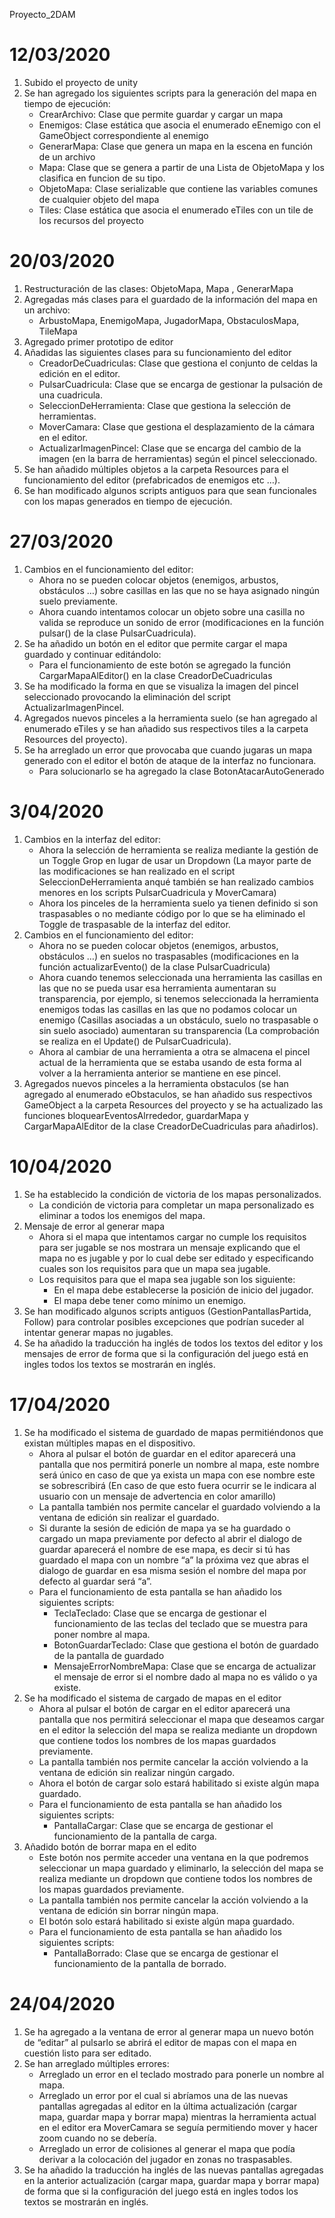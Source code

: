 Proyecto_2DAM

# 12/03/2020
1. Subido el proyecto de unity
2. Se han agregado los siguientes scripts para la generación del mapa en tiempo de ejecución:
	* CrearArchivo: Clase que permite guardar y cargar un mapa
	* Enemigos: Clase estática que asocia el enumerado eEnemigo con el GameObject correspondiente al enemigo
	* GenerarMapa: Clase que genera un mapa en la escena en función de un archivo
	* Mapa: Clase que se genera a partir de una Lista de ObjetoMapa y los clasifica en funcion de su tipo.
	* ObjetoMapa: Clase serializable que contiene las variables comunes de cualquier objeto del mapa
	* Tiles: Clase estática que asocia el enumerado eTiles con un tile de los recursos del proyecto

# 20/03/2020
1. Restructuración de las clases: ObjetoMapa, Mapa , GenerarMapa
2. Agregadas más clases para el guardado de la información del mapa en un archivo:
	* ArbustoMapa, EnemigoMapa, JugadorMapa, ObstaculosMapa, TileMapa
3. Agregado primer prototipo de editor 
4. Añadidas las siguientes clases para su funcionamiento del editor
	* CreadorDeCuadriculas: Clase que gestiona el conjunto de celdas la edición en el editor.
	* PulsarCuadricula: Clase que se encarga de gestionar la pulsación de una cuadricula.
	* SeleccionDeHerramienta: Clase que gestiona la selección de herramientas.
	* MoverCamara: Clase que gestiona el desplazamiento de la cámara en el editor.
	* ActualizarImagenPincel: Clase que se encarga del cambio de la imagen (en la barra de herramientas) según el pincel seleccionado.
5. Se han añadido múltiples objetos a la carpeta Resources para el funcionamiento del editor (prefabricados de enemigos etc …).
6. Se han modificado algunos scripts antiguos para que sean funcionales con los mapas generados en tiempo de ejecución.


# 27/03/2020

1. Cambios en el funcionamiento del editor:
	* Ahora no se pueden colocar objetos (enemigos, arbustos, obstáculos …) sobre casillas en las que no se haya asignado ningún suelo previamente.
	* Ahora cuando intentamos colocar un objeto sobre una casilla no valida se reproduce un sonido de error (modificaciones en la función pulsar() de la clase PulsarCuadricula).
2. Se ha añadido un botón en el editor que permite cargar el mapa guardado y continuar editándolo:
	* Para el funcionamiento de este botón se agregado la función CargarMapaAlEditor() en la clase CreadorDeCuadriculas
3. Se ha modificado la forma en que se visualiza la imagen del pincel seleccionado provocando la eliminación del script ActualizarImagenPincel.
4. Agregados nuevos pinceles a la herramienta suelo (se han agregado al enumerado eTiles y se han añadido sus respectivos tiles a la carpeta Resources del proyecto).
5. Se ha arreglado un error que provocaba que cuando jugaras un mapa generado con el editor el botón de ataque de la interfaz no funcionara.
	* Para solucionarlo se ha agregado la clase BotonAtacarAutoGenerado
	
# 3/04/2020

1. Cambios en la interfaz del editor:
	* Ahora la selección de herramienta se realiza mediante la gestión de un Toggle Grop en lugar de usar un Dropdown (La mayor parte de las modificaciones se han realizado en el script SeleccionDeHerramienta anqué también se han realizado cambios menores en los scripts PulsarCuadricula y MoverCamara)
	* Ahora los pinceles de la herramienta suelo ya tienen definido si son traspasables o no mediante código por lo que se ha eliminado el Toggle de traspasable de la interfaz del editor.
2. Cambios en el funcionamiento del editor:
	* Ahora no se pueden colocar objetos (enemigos, arbustos, obstáculos …) en suelos no traspasables (modificaciones en la función actualizarEvento() de la clase PulsarCuadricula)
	* Ahora cuando tenemos seleccionada una herramienta las casillas en las que no se pueda usar esa herramienta aumentaran su transparencia, por ejemplo, si tenemos seleccionada la herramienta enemigos todas las casillas en las que no podamos colocar un enemigo (Casillas asociadas a un obstáculo, suelo no traspasable o sin suelo asociado) aumentaran su transparencia (La comprobación se realiza en el Update() de PulsarCuadricula).
	* Ahora al cambiar de una herramienta a otra se almacena el pincel actual de la herramienta que se estaba usando de esta forma al volver a la herramienta anterior se mantiene en ese pincel.
3. Agregados nuevos pinceles a la herramienta obstaculos (se han agregado al enumerado eObstaculos, se han añadido sus respectivos GameObject a la carpeta Resources del proyecto y se ha actualizado las funciones bloquearEventosAlrrededor, guardarMapa y CargarMapaAlEditor de la clase CreadorDeCuadriculas para añadirlos).

# 10/04/2020

1. Se ha establecido la condición de victoria de los mapas personalizados.
	* La condición de victoria para completar un mapa personalizado es eliminar a todos los enemigos del mapa.
2. Mensaje de error al generar mapa
	* Ahora si el mapa que intentamos cargar no cumple los requisitos para ser jugable se nos mostrara un mensaje explicando que el mapa no es jugable y por lo cual debe ser editado y especificando cuales son los requisitos para que un mapa sea jugable.
	* Los requisitos para que el mapa sea jugable son los siguiente:
		* En el mapa debe establecerse la posición de inicio del jugador.
		* El mapa debe tener como mínimo un enemigo.
3. Se han modificado algunos scripts antiguos (GestionPantallasPartida, Follow) para controlar posibles excepciones que podrían suceder al intentar generar mapas no jugables.
4. Se ha añadido la traducción ha inglés de todos los textos del editor y los mensajes de error de forma que si la configuración del juego está en ingles todos los textos se mostrarán en inglés.

# 17/04/2020

1. Se ha modificado el sistema de guardado de mapas permitiéndonos que existan múltiples mapas en el dispositivo.
	* Ahora al pulsar el botón de guardar en el editor aparecerá una pantalla que nos permitirá ponerle un nombre al mapa, este nombre será único en caso de que ya exista un mapa con ese nombre este se sobrescribirá (En caso de que esto fuera ocurrir se le indicara al usuario con un mensaje de advertencia en color amarillo)
	* La pantalla también nos permite cancelar el guardado volviendo a la ventana de edición sin realizar el guardado.
	* Si durante la sesión de edición de mapa ya se ha guardado o cargado un mapa previamente por defecto al abrir el dialogo de guardar aparecerá el nombre de ese mapa, es decir si tú has guardado el mapa con un nombre “a” la próxima vez que abras el dialogo de guardar en esa misma sesión el nombre del mapa por defecto al guardar será “a”.
	* Para el funcionamiento de esta pantalla se han añadido los siguientes scripts:
		* TeclaTeclado: Clase que se encarga de gestionar el funcionamiento de las teclas del teclado que se muestra para poner nombre al mapa.
		* BotonGuardarTeclado: Clase que gestiona el botón de guardado de la pantalla de guardado
		* MensajeErrorNombreMapa: Clase que se encarga de actualizar el mensaje de error si el nombre dado al mapa no es válido o ya existe.
2. Se ha modificado el sistema de cargado de mapas en el editor
	* Ahora al pulsar el botón de cargar en el editor aparecerá una pantalla que nos permitirá seleccionar el mapa que deseamos cargar en el editor la selección del mapa se realiza mediante un dropdown que contiene todos los nombres de los mapas guardados previamente.
	* La pantalla también nos permite cancelar la acción volviendo a la ventana de edición sin realizar ningún cargado.
	* Ahora el botón de cargar solo estará habilitado si existe algún mapa guardado.
	* Para el funcionamiento de esta pantalla se han añadido los siguientes scripts:
		* PantallaCargar: Clase que se encarga de gestionar el funcionamiento de la pantalla de carga.
3. Añadido botón de borrar mapa en el edito
	* Este botón nos permite acceder una ventana en la que podremos seleccionar un mapa guardado y eliminarlo, la selección del mapa se realiza mediante un dropdown que contiene todos los nombres de los mapas guardados previamente.
	* La pantalla también nos permite cancelar la acción volviendo a la ventana de edición sin borrar ningún mapa.
	* El botón solo estará habilitado si existe algún mapa guardado.
	* Para el funcionamiento de esta pantalla se han añadido los siguientes scripts:
		* PantallaBorrado: Clase que se encarga de gestionar el funcionamiento de la pantalla de borrado.
		
# 24/04/2020

1. Se ha agregado a la ventana de error al generar mapa un nuevo botón de “editar” al pulsarlo se abrirá el editor de mapas con el mapa en cuestión listo para ser editado.
2. Se han arreglado múltiples errores:
	* Arreglado un error en el teclado mostrado para ponerle un nombre al mapa.
	* Arreglado un error por el cual si abríamos una de las nuevas pantallas agregadas al editor en la última actualización (cargar mapa, guardar mapa y borrar mapa) mientras la herramienta actual en el editor era MoverCamara se seguía permitiendo mover y hacer zoom cuando no se debería.
	* Arreglado un error de colisiones al generar el mapa que podía derivar a la colocación del jugador en zonas no traspasables.
3. Se ha añadido la traducción ha inglés de las nuevas pantallas agregadas en la anterior actualización (cargar mapa, guardar mapa y borrar mapa) de forma que si la configuración del juego está en ingles todos los textos se mostrarán en inglés.